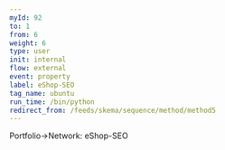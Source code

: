 ```yaml
---
myId: 92
to: 1
from: 6
weight: 6
type: user
init: internal
flow: external
event: property
label: eShop-SEO
tag_name: ubuntu
run_time: /bin/python
redirect_from: /feeds/skema/sequence/method/method5
---
```

Portfolio->Network: eShop-SEO
